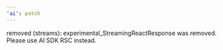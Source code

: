 ```yaml
---
'ai': patch
---
```


removed (streams): experimental_StreamingReactResponse was removed. Please use AI SDK RSC instead.
